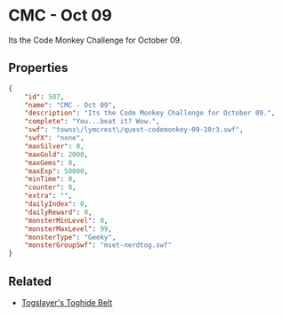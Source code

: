 # CMC - Oct 09

Its the Code Monkey Challenge for October 09.

## Properties

```json
{
    "id": 507,
    "name": "CMC - Oct 09",
    "description": "Its the Code Monkey Challenge for October 09.",
    "complete": "You...beat it? Wow.",
    "swf": "towns\/lymcrest\/quest-codemonkey-09-10r3.swf",
    "swfX": "none",
    "maxSilver": 0,
    "maxGold": 2000,
    "maxGems": 0,
    "maxExp": 50000,
    "minTime": 0,
    "counter": 0,
    "extra": "",
    "dailyIndex": 0,
    "dailyReward": 0,
    "monsterMinLevel": 0,
    "monsterMaxLevel": 99,
    "monsterType": "Geeky",
    "monsterGroupSwf": "mset-nerdtog.swf"
}
```

## Related

- [Togslayer's Toghide Belt](../items/3084-togslayer-s-toghide-belt.md)

